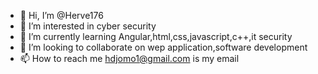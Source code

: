 - 👋 Hi, I’m @Herve176
- 👀 I’m interested in cyber security
- 🌱 I’m currently learning Angular,html,css,javascript,c++,it security
- 💞️ I’m looking to collaborate on wep application,software development 
- 📫 How to reach me hdjomo1@gmail.com is my email

<!---
Herve176/Herve176 is a ✨ special ✨ repository because its `README.md` (this file) appears on your GitHub profile.
You can click the Preview link to take a look at your changes.
--->
